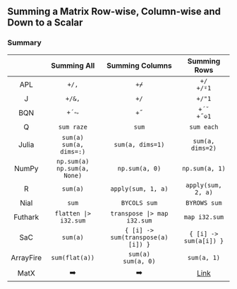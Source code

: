 ## Summing a Matrix Row-wise, Column-wise and Down to a Scalar

### Summary

||Summing All|Summing Columns|Summing Rows|
|:-:|:-:|:-:|:-:|
|APL|`+/,`|`+⌿`|`+/`<br>`+/⍤1`|
|J|`+/&,`|`+/`|`+/"1`|
|BQN|`+´⥊`|`+˝`|`+´˘`<br>`+˝⎉1`|
|Q|`sum raze`|`sum`|`sum each`|
|Julia|`sum(a)`<br>`sum(a, dims=:)`|`sum(a, dims=1)`|`sum(a, dims=2)`|
|NumPy|`np.sum(a)`<br>`np.sum(a, None)`|`np.sum(a, 0)`|`np.sum(a, 1)`|
|R|`sum(a)`|`apply(sum, 1, a)`|`apply(sum, 2, a)`|
|Nial|`sum`|`BYCOLS sum`|`BYROWS sum`|
|Futhark|`flatten \|> i32.sum`|`transpose \|> map i32.sum`|`map i32.sum`|
|SaC|`sum(a)`|`{ [i] -> sum(transpose(a)[i]) }`|`{ [i] -> sum(a[i]) }`|
|ArrayFire|`sum(flat(a))`|`sum(a)`<br>`sum(a, 0)`|`sum(a, 1)`|
|MatX|:arrow_right:|:arrow_right:|[Link](https://github.com/codereport/array-language-comparisons/blob/main/code/matx/matrix_summing.cu)|
